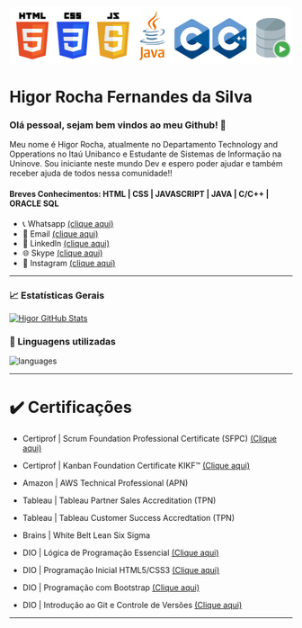 <img src="https://github.com/HigorRoc/HigorRoc/blob/main/Logos.png" width="550" height="100">

# Higor Rocha Fernandes da Silva
 
### Olá pessoal, sejam bem vindos ao meu Github! :wave:

Meu nome é Higor Rocha, atualmente no Departamento Technology and Opperations no Itaú Unibanco e Estudante de Sistemas de Informação na Uninove.
Sou iniciante neste mundo Dev e espero poder ajudar e também receber ajuda de todos nessa comunidade!!

#### Breves Conhecimentos: HTML | CSS | JAVASCRIPT | JAVA | C/C++ | ORACLE SQL

- 📞 Whatsapp [(clique aqui)](https://api.whatsapp.com/send?1=pt_BR&phone=5511943147729)
- 📩 Email [(clique aqui)](rochahigor05@gmail.com)
- 🔎 Linkedln [(clique aqui)](https://www.linkedin.com/in/higor-silva18/)
- 🌐 Skype [(clique aqui)](https://join.skype.com/invite/AbNH8o8fxoUj)
- 📸 Instagram [(clique aqui)](https://instagram.com/hiigorrocha_)

---

### 📈  Estatísticas Gerais 
[![Higor GitHub Stats](https://github-readme-stats.vercel.app/api?username=HigorRoc&theme=cobalt&show_icons=true)](https://github.com/HigorRoc/github-readme-stats)

### :triangular_flag_on_post:  Linguagens utilizadas 
![languages](https://github-readme-stats.vercel.app/api/top-langs/?username=HigorRoc&hide=scss&layout=compact&theme=cobalt&title_color=2ED3EA)

---

# :heavy_check_mark: Certificações

- Certiprof | Scrum Foundation Professional Certificate (SFPC) [(Clique aqui)](https://www.youracclaim.com/badges/f7b3b52a-33a7-4534-a68c-97191a14aa5a/public_url)
- Certiprof | Kanban Foundation Certificate KIKF™ [(Clique aqui)](https://www.youracclaim.com/badges/f7b3b52a-33a7-4534-a68c-97191a14aa5a/public_url)

- Amazon | AWS Technical Professional (APN)

- Tableau | Tableau Partner Sales Accreditation (TPN)
- Tableau | Tableau Customer Success Accredtation (TPN)


- Brains | White Belt Lean Six Sigma

- DIO | Lógica de Programação Essencial [(Clique aqui)](https://certificates.digitalinnovation.one/86F884A6)
- DIO | Programação Inicial HTML5/CSS3 [(Clique aqui)](https://certificates.digitalinnovation.one/80BFA50D)
- DIO | Programação com Bootstrap [(Clique aqui)](https://certificates.digitalinnovation.one/F4F62EC1)
- DIO | Introdução ao Git e Controle de Versões [(Clique aqui)](https://certificates.digitalinnovation.one/7FA95FFB)

---
